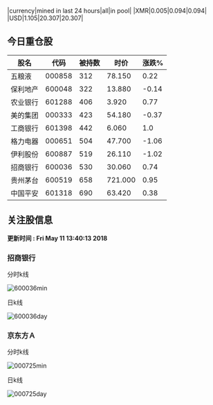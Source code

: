 |currency|mined in last 24 hours|all|in pool|
|XMR|0.005|0.094|0.094|
|USD|1.105|20.307|20.307|

## 今日重仓股 

|股名|代码|被持数|时价|涨跌%|
|---|---|---|---|---|
|五粮液|000858|312|78.150|0.22|
|保利地产|600048|322|13.880|-0.14|
|农业银行|601288|406|3.920|0.77|
|美的集团|000333|423|54.180|-0.37|
|工商银行|601398|442|6.060|1.0|
|格力电器|000651|504|47.700|-1.06|
|伊利股份|600887|519|26.110|-1.02|
|招商银行|600036|530|30.060|0.74|
|贵州茅台|600519|658|721.000|0.95|
|中国平安|601318|690|63.420|0.38|

## 关注股信息
**更新时间 : Fri May 11 13:40:13 2018**
### 招商银行 
分时k线

![600036min](http://image.sinajs.cn/newchart/min/n/sh600036.gif)

日k线

![600036day](http://image.sinajs.cn/newchart/daily/n/sh600036.gif)

### 京东方Ａ 
分时k线

![000725min](http://image.sinajs.cn/newchart/min/n/sz000725.gif)

日k线

![000725day](http://image.sinajs.cn/newchart/daily/n/sz000725.gif)
